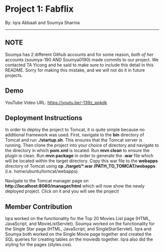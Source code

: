 # Project 1: Fabflix
By: Iqra Abbaali and Soumya Sharma
___

## NOTE
Soumya has 2 different Github accounts and for some reason, *both of her* accounts (soumya-190 AND Soumya0190) made commits to our project. We contacted TA Yicong and he said to make sure to include this detail in this README. Sorry for making this mistake, and we will not do it in future projects. 

## Demo 
YouTube Video URL: https://youtu.be/-139z_ppkdk

## Deployment Instructions
In order to deploy the project to Tomcat, it is quite simple because no additional framework was used. First, navigate to the **bin** directory of Tomcat and run **./startup.sh**. This ensures that the Tomcat server is running. Then clone the project into your choice of directory and navigate to the directory in which **pom.xml** is located. Run **mvn clean** to ensure the plugin is clean. Run **mvn package** in order to generate the **.war** file which will be located within the target directory. Copy this war file to the **webapps** directory of Tomcat using **cp ./target/*.war /PATH_TO_TOMCAT/webapps** (i.e. home/ubuntu/tomcat/webapps). 

Navigate to the Tomcat manager page on **http://localhost:8080/manager/html** which will now show the newly deployed project. Click on it and you will see the project! 

## Member Contribution
Iqra worked on the functionality for the Top 20 Movies List page (HTML, JavaScript, and MovieListServlet). Soumya worked on the functionality for the Single Star page (HTML, JavaScript, and SingleStarServlet). Iqra and Soumya both worked on the Single Movie page together and created the SQL queries for creating tables on the moviedb together. Iqra also did the styling for the pages (styles.css).  
